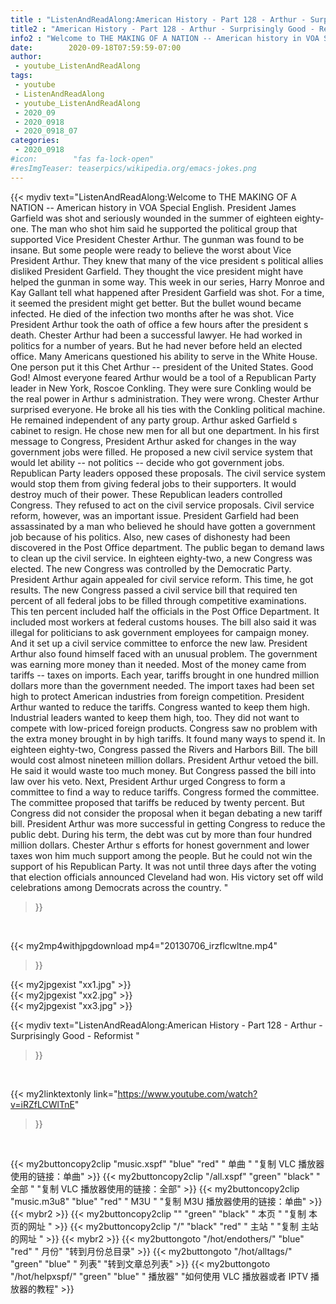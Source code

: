 ```yaml
---
title : "ListenAndReadAlong:American History - Part 128 - Arthur - Surprisingly Good - Reformist "
title2 : "American History - Part 128 - Arthur - Surprisingly Good - Reformist "
info2 : "Welcome to THE MAKING OF A NATION -- American history in VOA Special English. President James Garfield was shot and seriously wounded in the summer of eighteen eighty-one. The man who shot him said he supported the political group that supported Vice President Chester Arthur. The gunman was found to be insane. But some people were ready to believe the worst about Vice President Arthur. They knew that many of the vice president s political allies disliked President Garfield. They thought the vice president might have helped the gunman in some way. This week in our series, Harry Monroe and Kay Gallant tell what happened after President Garfield was shot. For a time, it seemed the president might get better. But the bullet wound became infected. He died of the infection two months after he was shot. Vice President Arthur took the oath of office a few hours after the president s death. Chester Arthur had been a successful lawyer. He had worked in politics for a number of years. But he had never before held an elected office. Many Americans questioned his ability to serve in the White House. One person put it this    Chet Arthur -- president of the United States. Good God!  Almost everyone feared Arthur would be a tool of a Republican Party leader in New York, Roscoe Conkling. They were sure Conkling would be the real power in Arthur s administration. They were wrong. Chester Arthur surprised everyone. He broke all his ties with the Conkling political machine. He remained independent of any party group. Arthur asked Garfield s cabinet to resign. He chose new men for all but one department. In his first message to Congress, President Arthur asked for changes in the way government jobs were filled. He proposed a new civil service system that would let ability -- not politics -- decide who got government jobs. Republican Party leaders opposed these proposals. The civil service system would stop them from giving federal jobs to their supporters. It would destroy much of their power. These Republican leaders controlled Congress. They refused to act on the civil service proposals. Civil service reform, however, was an important issue. President Garfield had been assassinated by a man who believed he should have gotten a government job because of his politics. Also, new cases of dishonesty had been discovered in the Post Office department. The public began to demand laws to clean up the civil service. In eighteen eighty-two, a new Congress was elected. The new Congress was controlled by the Democratic Party. President Arthur again appealed for civil service reform. This time, he got results. The new Congress passed a civil service bill that required ten percent of all federal jobs to be filled through competitive examinations. This ten percent included half the officials in the Post Office Department. It included most workers at federal customs houses. The bill also said it was illegal for politicians to ask government employees for campaign money. And it set up a civil service committee to enforce the new law. President Arthur also found himself faced with an unusual problem. The government was earning more money than it needed. Most of the money came from tariffs -- taxes on imports. Each year, tariffs brought in one hundred million dollars more than the government needed. The import taxes had been set high to protect American industries from foreign competition. President Arthur wanted to reduce the tariffs. Congress wanted to keep them high. Industrial leaders wanted to keep them high, too. They did not want to compete with low-priced foreign products. Congress saw no problem with the extra money brought in by high tariffs. It found many ways to spend it.  In eighteen eighty-two, Congress passed the  Rivers and Harbors Bill.  The bill would cost almost nineteen million dollars. President Arthur vetoed the bill. He said it would waste too much money. But Congress passed the bill into law over his veto. Next, President Arthur urged Congress to form a committee to find a way to reduce tariffs. Congress formed the committee. The committee proposed that tariffs be reduced by twenty percent. But Congress did not consider the proposal when it began debating a new tariff bill. President Arthur was more successful in getting Congress to reduce the public debt. During his term, the debt was cut by more than four hundred million dollars. Chester Arthur s efforts for honest government and lower taxes won him much support among the people. But he could not win the support of his Republican Party. It was not until three days after the voting that election officials announced Cleveland had won. His victory set off wild celebrations among Democrats across the country. "
date:        2020-09-18T07:59:59-07:00
author:
 - youtube_ListenAndReadAlong
tags:
 - youtube
 - ListenAndReadAlong
 - youtube_ListenAndReadAlong
 - 2020_09
 - 2020_0918
 - 2020_0918_07
categories:
 - 2020_0918
#icon:        "fas fa-lock-open"
#resImgTeaser: teaserpics/wikipedia.org/emacs-jokes.png
---
```


{{< mydiv text="ListenAndReadAlong:Welcome to THE MAKING OF A NATION -- American history in VOA Special English. President James Garfield was shot and seriously wounded in the summer of eighteen eighty-one. The man who shot him said he supported the political group that supported Vice President Chester Arthur. The gunman was found to be insane. But some people were ready to believe the worst about Vice President Arthur. They knew that many of the vice president s political allies disliked President Garfield. They thought the vice president might have helped the gunman in some way. This week in our series, Harry Monroe and Kay Gallant tell what happened after President Garfield was shot. For a time, it seemed the president might get better. But the bullet wound became infected. He died of the infection two months after he was shot. Vice President Arthur took the oath of office a few hours after the president s death. Chester Arthur had been a successful lawyer. He had worked in politics for a number of years. But he had never before held an elected office. Many Americans questioned his ability to serve in the White House. One person put it this    Chet Arthur -- president of the United States. Good God!  Almost everyone feared Arthur would be a tool of a Republican Party leader in New York, Roscoe Conkling. They were sure Conkling would be the real power in Arthur s administration. They were wrong. Chester Arthur surprised everyone. He broke all his ties with the Conkling political machine. He remained independent of any party group. Arthur asked Garfield s cabinet to resign. He chose new men for all but one department. In his first message to Congress, President Arthur asked for changes in the way government jobs were filled. He proposed a new civil service system that would let ability -- not politics -- decide who got government jobs. Republican Party leaders opposed these proposals. The civil service system would stop them from giving federal jobs to their supporters. It would destroy much of their power. These Republican leaders controlled Congress. They refused to act on the civil service proposals. Civil service reform, however, was an important issue. President Garfield had been assassinated by a man who believed he should have gotten a government job because of his politics. Also, new cases of dishonesty had been discovered in the Post Office department. The public began to demand laws to clean up the civil service. In eighteen eighty-two, a new Congress was elected. The new Congress was controlled by the Democratic Party. President Arthur again appealed for civil service reform. This time, he got results. The new Congress passed a civil service bill that required ten percent of all federal jobs to be filled through competitive examinations. This ten percent included half the officials in the Post Office Department. It included most workers at federal customs houses. The bill also said it was illegal for politicians to ask government employees for campaign money. And it set up a civil service committee to enforce the new law. President Arthur also found himself faced with an unusual problem. The government was earning more money than it needed. Most of the money came from tariffs -- taxes on imports. Each year, tariffs brought in one hundred million dollars more than the government needed. The import taxes had been set high to protect American industries from foreign competition. President Arthur wanted to reduce the tariffs. Congress wanted to keep them high. Industrial leaders wanted to keep them high, too. They did not want to compete with low-priced foreign products. Congress saw no problem with the extra money brought in by high tariffs. It found many ways to spend it.  In eighteen eighty-two, Congress passed the  Rivers and Harbors Bill.  The bill would cost almost nineteen million dollars. President Arthur vetoed the bill. He said it would waste too much money. But Congress passed the bill into law over his veto. Next, President Arthur urged Congress to form a committee to find a way to reduce tariffs. Congress formed the committee. The committee proposed that tariffs be reduced by twenty percent. But Congress did not consider the proposal when it began debating a new tariff bill. President Arthur was more successful in getting Congress to reduce the public debt. During his term, the debt was cut by more than four hundred million dollars. Chester Arthur s efforts for honest government and lower taxes won him much support among the people. But he could not win the support of his Republican Party. It was not until three days after the voting that election officials announced Cleveland had won. His victory set off wild celebrations among Democrats across the country. "
>}}
<br>


{{< my2mp4withjpgdownload mp4="20130706_irzflcwltne.mp4"
>}}

{{< my2jpgexist "xx1.jpg" >}}<br>
{{< my2jpgexist "xx2.jpg" >}}<br>
{{< my2jpgexist "xx3.jpg" >}}<br>



{{< mydiv text="ListenAndReadAlong:American History - Part 128 - Arthur - Surprisingly Good - Reformist "
>}}
<br>

{{< my2linktextonly link="https://www.youtube.com/watch?v=iRZfLCWlTnE"
>}}


<br>

{{< my2buttoncopy2clip "music.xspf"        "blue"   "red"    " 单曲 "  "复制 VLC 播放器使用的链接：单曲" >}} {{< my2buttoncopy2clip "/all.xspf"         "green"  "black"  " 全部 "  "复制 VLC 播放器使用的链接：全部" >}} {{< my2buttoncopy2clip "music.m3u8"        "blue"   "red"    " M3U  "    "复制 M3U 播放器使用的链接：单曲" >}} {{< mybr2 >}} {{< my2buttoncopy2clip ""                  "green"  "black"  " 本页 "    "复制 本页的网址 " >}} {{< my2buttoncopy2clip "/"                 "black"  "red"    " 主站 "    "复制 主站的网址 " >}} {{< mybr2 >}} {{< my2buttongoto      "/hot/endothers/"   "blue"   "red"    " 月份"   "转到月份总目录" >}} {{< my2buttongoto      "/hot/alltags/"     "green"  "blue"   " 列表"   "转到文章总列表" >}} {{< my2buttongoto      "/hot/helpxspf/"    "green"  "blue"   " 播放器" "如何使用 VLC 播放器或者 IPTV 播放器的教程" >}} 
